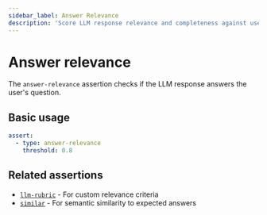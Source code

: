 ```yaml
---
sidebar_label: Answer Relevance
description: 'Score LLM response relevance and completeness against user queries using sophisticated AI-powered evaluation metrics'
---
```


# Answer relevance

The `answer-relevance` assertion checks if the LLM response answers the user's question.

## Basic usage

```yaml
assert:
  - type: answer-relevance
    threshold: 0.8
```

## Related assertions

- [`llm-rubric`](/docs/configuration/expected-outputs/model-graded/llm-rubric) - For custom relevance criteria
- [`similar`](/docs/configuration/expected-outputs/similar) - For semantic similarity to expected answers
